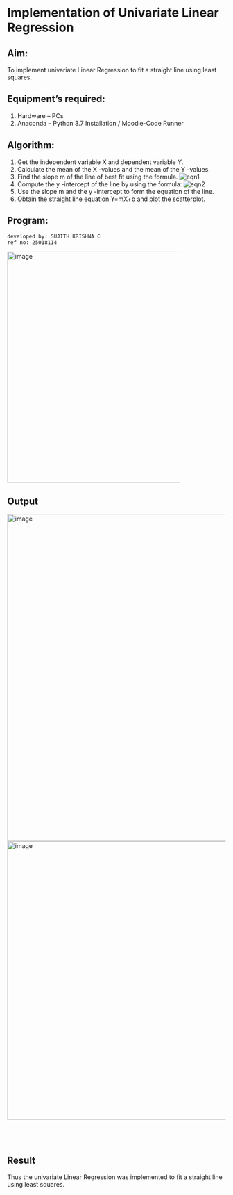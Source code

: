 # Implementation of Univariate Linear Regression
## Aim:
To implement univariate Linear Regression to fit a straight line using least squares.
## Equipment’s required:
1.	Hardware – PCs
2.	Anaconda – Python 3.7 Installation / Moodle-Code Runner
## Algorithm:
1.	Get the independent variable X and dependent variable Y.
2.	Calculate the mean of the X -values and the mean of the Y -values.
3.	Find the slope m of the line of best fit using the formula.
 ![eqn1](./eq1.jpg)
4.	Compute the y -intercept of the line by using the formula:
![eqn2](./eq2.jpg)  
5.	Use the slope m and the y -intercept to form the equation of the line.
6.	Obtain the straight line equation Y=mX+b and plot the scatterplot.
## Program:
```
developed by: SUJITH KRISHNA C
ref no: 25018114

```








<img width="399" height="532" alt="image" src="https://github.com/user-attachments/assets/affcdfa6-5a37-4b7a-9b85-d44d7f26bbec" />

## Output
<img width="968" height="753" alt="image" src="https://github.com/user-attachments/assets/a9908512-b40b-4b28-a57c-79854ad9e447" />
<img width="856" height="641" alt="image" src="https://github.com/user-attachments/assets/32aadbb8-74ec-4246-8f5a-5752d001a488" />
</br>
</br>
</br>
</br>

## Result
Thus the univariate Linear Regression was implemented to fit a straight line using least squares.
